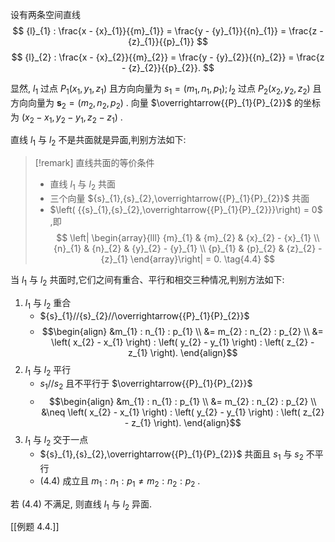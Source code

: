 设有两条空间直线
$$
{l}_{1} : \frac{x - {x}_{1}}{{m}_{1}} = \frac{y - {y}_{1}}{{n}_{1}} = \frac{z - {z}_{1}}{{p}_{1}}
$$
$$
{l}_{2} : \frac{x - {x}_{2}}{{m}_{2}} = \frac{y - {y}_{2}}{{n}_{2}} = \frac{z - {z}_{2}}{{p}_{2}}.
$$

显然, ${l}_{1}$ 过点 ${P}_{1}\left( {{x}_{1},{y}_{1},{z}_{1}}\right)$ 且方向向量为 ${s}_{1} = \left( {{m}_{1},{n}_{1},{p}_{1}}\right) ;{l}_{2}$ 过点 ${P}_{2}\left( {{x}_{2},{y}_{2},{z}_{2}}\right)$ 且方向向量为 ${\mathbf{s}}_{2} = \left( {{m}_{2},{n}_{2},{p}_{2}}\right)$ . 
向量 $\overrightarrow{{P}_{1}{P}_{2}}$ 的坐标为 $\left( {{x}_{2} - {x}_{1},{y}_{2} - {y}_{1},{z}_{2} - {z}_{1}}\right)$ .

直线 ${l}_{1}$ 与 ${l}_{2}$ 不是共面就是异面,判别方法如下:

> [!remark] 直线共面的等价条件
> - 直线 ${l}_{1}$ 与 ${l}_{2}$ 共面
> - 三个向量 ${s}_{1},{s}_{2},\overrightarrow{{P}_{1}{P}_{2}}$ 共面 
> - $\left( {{s}_{1},{s}_{2},\overrightarrow{{P}_{1}{P}_{2}}}\right) = 0$ ,即
> $$
> \left| \begin{array}{lll} {m}_{1} & {m}_{2} & {x}_{2} - {x}_{1} \\ {n}_{1} & {n}_{2} & {y}_{2} - {y}_{1} \\ {p}_{1} & {p}_{2} & {z}_{2} - {z}_{1} \end{array}\right| = 0. \tag{4.4}
> $$

当 ${l}_{1}$ 与 ${l}_{2}$ 共面时,它们之间有重合、平行和相交三种情况,判别方法如下:
1. ${l}_{1}$ 与 ${l}_{2}$ 重合 
	- ${s}_{1}//{s}_{2}//\overrightarrow{{P}_{1}{P}_{2}}$
	- $$\begin{align}
&m_{1} : n_{1} : p_{1} \\
&= m_{2} : n_{2} : p_{2} \\
&= \left( x_{2} - x_{1} \right) : \left( y_{2} - y_{1} \right) : \left( z_{2} - z_{1} \right).
\end{align}$$
2. ${l}_{1}$ 与 ${l}_{2}$ 平行
	- ${s}_{1}//{s}_{2}$ 且不平行于 $\overrightarrow{{P}_{1}{P}_{2}}$
	- $$\begin{align}
&m_{1} : n_{1} : p_{1} \\
&= m_{2} : n_{2} : p_{2} \\
&\neq \left( x_{2} - x_{1} \right) : \left( y_{2} - y_{1} \right) : \left( z_{2} - z_{1} \right).
\end{align}$$
3. ${l}_{1}$ 与 ${l}_{2}$ 交于一点
	- ${s}_{1},{s}_{2},\overrightarrow{{P}_{1}{P}_{2}}$ 共面且 ${s}_{1}$ 与 ${s}_{2}$ 不平行 
	- $\left( {4.4}\right)$ 成立且 ${m}_{1} : {n}_{1} : {p}_{1} \neq {m}_{2} : {n}_{2} : {p}_{2}$ .

若 (4.4) 不满足, 则直线 ${l}_{1}$ 与 ${l}_{2}$ 异面.

[[例题 4.4.]]